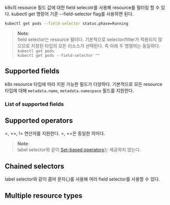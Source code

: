 k8s의 resource 필드 값에 대한 field selecotr를 사용해 resource를 필터링 할 수 있다. kubectl get 명렁어 기준 --field-selector flag를 사용하면 된다.

``` bash
kubectl get pods --field-selector status.phase=Running
```

> **Note**:  
> field selector는 resource 필터다. 기본적으로 selector/filter가 적용되지 않으므로 지정된 타입의 모든 리소스가 선택된다. 즉 아래 두 명령어는 동일하다.
> `kubectl get pods`  
> `kubectl get pods --field-selector ""`

## Supported fields
k8s resource 타입에 따라 지원 가능한 필드가 다양하다. 기본적으로 모든 resource 타입에 대해 `metadata.name`, `metadata.namespace` 필드를 지원한다. 

### List of supported fields

## Supported operators
=, ==, != 연산자를 지원한다. =, ==은 동일한 의미다.

> **Note**:  
> label selector와 같이 [Set-based operators](https://kubernetes.io/docs/concepts/overview/working-with-objects/labels/#set-based-requirement)는 제공하지 않는다.

## Chained selectors
label selector와 같이 콤마 문자(,)를 사용해 여러 field selector를 사용할 수 있다.

## Multiple resource types
